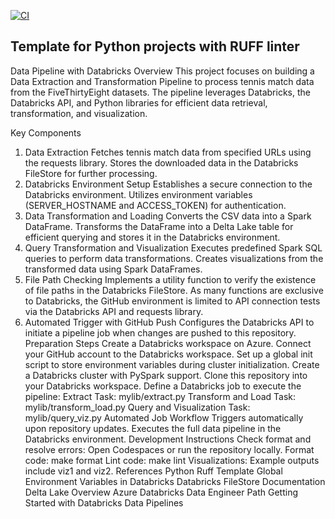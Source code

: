 [![CI](https://github.com/nogibjj/python-ruff-template/actions/workflows/cicd.yml/badge.svg)](https://github.com/nogibjj/python-ruff-template/actions/workflows/cicd.yml)
## Template for Python projects with RUFF linter

Data Pipeline with Databricks
Overview
This project focuses on building a Data Extraction and Transformation Pipeline to process tennis match data from the FiveThirtyEight datasets. The pipeline leverages Databricks, the Databricks API, and Python libraries for efficient data retrieval, transformation, and visualization.

Key Components
1. Data Extraction
Fetches tennis match data from specified URLs using the requests library.
Stores the downloaded data in the Databricks FileStore for further processing.
2. Databricks Environment Setup
Establishes a secure connection to the Databricks environment.
Utilizes environment variables (SERVER_HOSTNAME and ACCESS_TOKEN) for authentication.
3. Data Transformation and Loading
Converts the CSV data into a Spark DataFrame.
Transforms the DataFrame into a Delta Lake table for efficient querying and stores it in the Databricks environment.
4. Query Transformation and Visualization
Executes predefined Spark SQL queries to perform data transformations.
Creates visualizations from the transformed data using Spark DataFrames.
5. File Path Checking
Implements a utility function to verify the existence of file paths in the Databricks FileStore.
As many functions are exclusive to Databricks, the GitHub environment is limited to API connection tests via the Databricks API and requests library.
6. Automated Trigger with GitHub Push
Configures the Databricks API to initiate a pipeline job when changes are pushed to this repository.
Preparation Steps
Create a Databricks workspace on Azure.
Connect your GitHub account to the Databricks workspace.
Set up a global init script to store environment variables during cluster initialization.
Create a Databricks cluster with PySpark support.
Clone this repository into your Databricks workspace.
Define a Databricks job to execute the pipeline:
Extract Task: mylib/extract.py
Transform and Load Task: mylib/transform_load.py
Query and Visualization Task: mylib/query_viz.py
Automated Job Workflow
Triggers automatically upon repository updates.
Executes the full data pipeline in the Databricks environment.
Development Instructions
Check format and resolve errors:
Open Codespaces or run the repository locally.
Format code: make format
Lint code: make lint
Visualizations:
Example outputs include viz1 and viz2.
References
Python Ruff Template
Global Environment Variables in Databricks
Databricks FileStore Documentation
Delta Lake Overview
Azure Databricks Data Engineer Path
Getting Started with Databricks Data Pipelines
